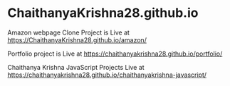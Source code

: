 # ChaithanyaKrishna28.github.io

Amazon webpage Clone Project is Live at https://ChaithanyaKrishna28.github.io/amazon/

Portfolio project is Live at https://chaithanyakrishna28.github.io/portfolio/

Chaithanya Krishna JavaScript Projects Live at https://chaithanyakrishna28.github.io/chaithanyakrishna-javascript/
